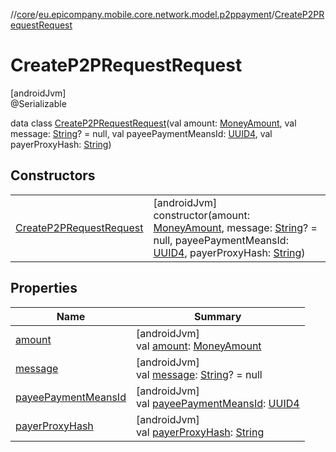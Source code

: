 //[core](../../../index.md)/[eu.epicompany.mobile.core.network.model.p2ppayment](../index.md)/[CreateP2PRequestRequest](index.md)

# CreateP2PRequestRequest

[androidJvm]\
@Serializable

data class [CreateP2PRequestRequest](index.md)(val amount: [MoneyAmount](../../eu.epicompany.mobile.core.domain.model/-money-amount/index.md), val message: [String](https://kotlinlang.org/api/latest/jvm/stdlib/kotlin/-string/index.html)? = null, val payeePaymentMeansId: [UUID4](../../eu.epicompany.mobile.core.datatypes/index.md#545543244%2FClasslikes%2F-1060529556), val payerProxyHash: [String](https://kotlinlang.org/api/latest/jvm/stdlib/kotlin/-string/index.html))

## Constructors

| | |
|---|---|
| [CreateP2PRequestRequest](-create-p2-p-request-request.md) | [androidJvm]<br>constructor(amount: [MoneyAmount](../../eu.epicompany.mobile.core.domain.model/-money-amount/index.md), message: [String](https://kotlinlang.org/api/latest/jvm/stdlib/kotlin/-string/index.html)? = null, payeePaymentMeansId: [UUID4](../../eu.epicompany.mobile.core.datatypes/index.md#545543244%2FClasslikes%2F-1060529556), payerProxyHash: [String](https://kotlinlang.org/api/latest/jvm/stdlib/kotlin/-string/index.html)) |

## Properties

| Name | Summary |
|---|---|
| [amount](amount.md) | [androidJvm]<br>val [amount](amount.md): [MoneyAmount](../../eu.epicompany.mobile.core.domain.model/-money-amount/index.md) |
| [message](message.md) | [androidJvm]<br>val [message](message.md): [String](https://kotlinlang.org/api/latest/jvm/stdlib/kotlin/-string/index.html)? = null |
| [payeePaymentMeansId](payee-payment-means-id.md) | [androidJvm]<br>val [payeePaymentMeansId](payee-payment-means-id.md): [UUID4](../../eu.epicompany.mobile.core.datatypes/index.md#545543244%2FClasslikes%2F-1060529556) |
| [payerProxyHash](payer-proxy-hash.md) | [androidJvm]<br>val [payerProxyHash](payer-proxy-hash.md): [String](https://kotlinlang.org/api/latest/jvm/stdlib/kotlin/-string/index.html) |
